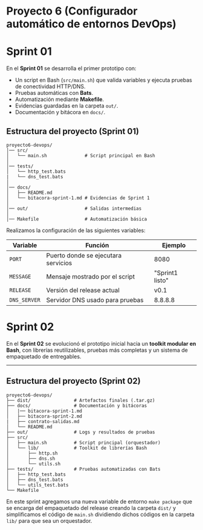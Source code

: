 # Proyecto 6 (Configurador automático de entornos DevOps)
# Sprint 01
En el **Sprint 01** se desarrolla el primer prototipo con:  
- Un script en Bash (`src/main.sh`) que valida variables y ejecuta pruebas de conectividad HTTP/DNS.  
- Pruebas automáticas con **Bats**.  
- Automatización mediante **Makefile**.  
- Evidencias guardadas en la carpeta `out/`.  
- Documentación y bitácora en `docs/`.
## Estructura del proyecto (Sprint 01)
```plaintext
proyecto6-devops/
│── src/
│   └── main.sh              # Script principal en Bash
│
│── tests/
│   └── http_test.bats
|   └── dns_test.bats 
│
│── docs/
│   ├── README.md            
│   └── bitacora-sprint-1.md # Evidencias de Sprint 1
│
│── out/                     # Salidas intermedias
│
│── Makefile                 # Automatización básica
```

Realizamos la configuración de las siguientes variables:

|Variable|Función|Ejemplo|
|--------|-------|-------|
|`PORT` |Puerto donde se ejecutara servicios|8080|
|`MESSAGE` |Mensaje mostrado por el script|"Sprint1 listo"|
|`RELEASE` |Versión del release actual|v0.1|
|`DNS_SERVER`|Servidor DNS usado para pruebas|8.8.8.8|

# Sprint 02

En el **Sprint 02** se evolucionó el prototipo inicial hacia un **toolkit modular en Bash**, con librerías reutilizables, pruebas más completas y un sistema de empaquetado de entregables.

---

## Estructura del proyecto (Sprint 02)

```plaintext
proyecto6-devops/
├── dist/                # Artefactos finales (.tar.gz)
├── docs/                # Documentación y bitácoras
│   |── bitacora-sprint-1.md
│   ├── bitacora-sprint-2.md      
|   ├── contrato-salidas.md    
│   └── README.md
├── out/                 # Logs y resultados de pruebas
├── src/
│   ├── main.sh          # Script principal (orquestador)
│   └── lib/             # Toolkit de librerías Bash
│       ├── http.sh
│       ├── dns.sh
│       └── utils.sh
├── tests/               # Pruebas automatizadas con Bats
│   ├── http_test.bats
│   ├── dns_test.bats
│   └── utils_test.bats
└── Makefile
```
En este sprint agregamos una nueva variable de entorno `make package` que se encarga del empaquetado del release creando la carpeta `dist/` y simplificamos el código de `main.sh` dividiendo dichos códigos en la carpeta `lib/` para que sea un orquestador.


